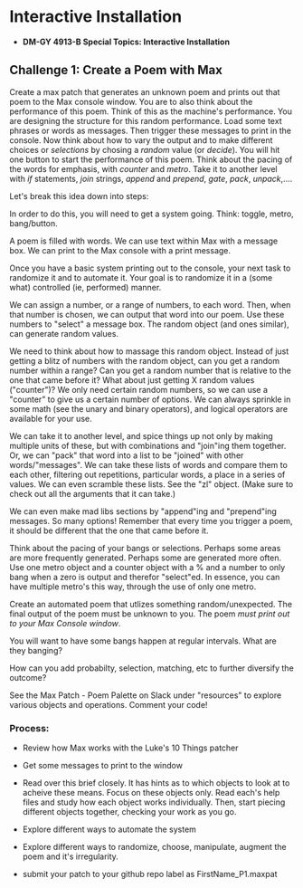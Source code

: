# Interactive Installation 

* **DM-GY 4913-B Special Topics: Interactive Installation**

## Challenge 1: Create a Poem with Max

Create a max patch that generates an unknown poem and prints out that poem to the Max console window. 
You are to also think about the performance of this poem. Think of this as the machine's performance. You are designing the structure for this random performance.
Load some text phrases or words as messages. Then trigger these messages to print in the console. 
Now think about how to vary the output and to make different choices or _selections_ by chosing a _random_ value (or _decide_). You will hit one button to start the performance of this poem. Think about the pacing of the words for emphasis, with _counter_ and _metro_. Take it to another level with _if_ statements, _join_ strings, _append_ and _prepend_, _gate_, _pack_,  _unpack_,....

Let's break this idea down into steps:

In order to do this, you will need to get a system going. Think: toggle, metro, bang/button. 

A poem is filled with words. We can use text within Max with a message box. We can print to the Max console with a print message.

Once you have a basic system printing out to the console, your next task to randomize it and to automate it. Your goal is to randomize it in a (some what) controlled (ie, performed) manner. 

We can assign a number, or a range of numbers, to each word. Then, when that number is chosen, we can output that word into our poem. Use these numbers to "select" a message box. The random object (and ones similar), can generate random values.

We need to think about how to massage this random object. Instead of just getting a blitz of numbers with the random object, can you get a random number within a range? Can you get a random number that is relative to the one that came before it? What about just getting X random values ("counter")? We only need certain random numbers, so we can use a "counter" to give us a certain number of options. We can always sprinkle in some math (see the unary and binary operators), and logical operators are available for your use.

We can take it to another level, and spice things up not only by making multiple units of these, but with combinations and "join"ing them together. Or, we can "pack" that word into a list to be "joined" with other words/"messages". We can take these lists of words and compare them to each other, filtering out repetitions, particular words, a place in a series of values. We can even scramble these lists. See the "zl" object. (Make sure to check out all the arguments that it can take.)

We can even make mad libs sections by "append"ing and "prepend"ing messages. So many options! Remember that every time you trigger a poem, it should be different that the one that came before it.

Think about the pacing of your bangs or selections. Perhaps some areas are more frequently generated. Perhaps some are generated more often. Use one metro object and a counter object with a % and a number to only bang when a zero is output and therefor "select"ed. In essence, you can have multiple metro's this way, through the use of only one metro.


Create an automated poem that utlizes something random/unexpected. The final output of the poem must be unknown to you. The poem *must print out to your Max Console window*.

You will want to have some bangs happen at regular intervals. What are they banging?

How can you add probabilty, selection, matching, etc to further diversify the outcome?

See the Max Patch - Poem Palette on Slack under "resources" to explore various objects and operations. Comment your code!

### Process:

* Review how Max works with the Luke's 10 Things patcher

* Get some messages to print to the window

* Read over this brief closely. It has hints as to which objects to look at to acheive these means. Focus on these objects only. Read each's help files and study how each object works individually. Then, start piecing different objects together, checking your work as you go.

* Explore different ways to automate the system

* Explore different ways to randomize, choose, manipulate, augment the poem and it's irregularity.

* submit your patch to your github repo label as FirstName_P1.maxpat